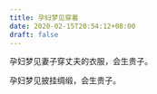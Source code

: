 ```yaml
---
title: 孕妇梦见穿着
date: 2020-02-15T20:54:12+08:00
draft: false
---
```


孕妇梦见妻子穿丈夫的衣服，会生贵子。<br>

孕妇梦见披挂绸缎，会生贵子。<br>
